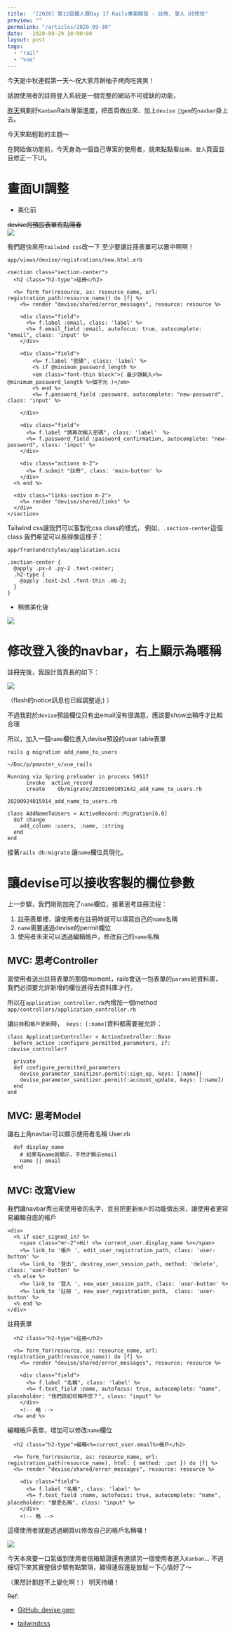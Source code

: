 ```yaml
---
title:  "[2020] 第12屆鐵人賽Day 17 Rails專案開發 - 註冊, 登入 UI修改"
preview: ""
permalink: "/articles/2020-09-30"
date:   2020-09-29 10:00:00
layout: post
tags: 
  - "rail"
  - "vue"    
---
```


今天是中秋連假第一天～祝大家月餅柚子烤肉吃爽爽！

話說使用者的註冊登入系統是一個完整的網站不可或缺的功能，

[昨天]()規劃好`Kanban`Rails專案進度，把首頁做出來、加上`devise gem`的`navbar`掛上去。

今天來點輕鬆的主題～

在開始做功能前，今天身為一個自己專案的使用者，就來點點看`註冊`、`登入`頁面並且修正一下UI。

# 畫面UI調整

* 美化前

~~devise的預設表單有點陽春~~  
![](https://i.imgur.com/Z4T9nSI.png)

我們趕快來用`tailwind css`改一下
至少要讓註冊表單可以置中啊啊！

`app/views/devise/registrations/new.html.erb`

```
<section class="section-center">
  <h2 class="h2-type">註冊</h2>
  
  <%= form_for(resource, as: resource_name, url: registration_path(resource_name)) do |f| %>
    <%= render "devise/shared/error_messages", resource: resource %>
  
    <div class="field">
      <%= f.label :email, class: 'label' %>
      <%= f.email_field :email, autofocus: true, autocomplete: "email", class: 'input' %>
    </div>
  
    <div class="field">
        <%= f.label "密碼", class: 'label' %>
        <% if @minimum_password_length %>
        <em class="font-thin block">( 最少請輸入<%= @minimum_password_length %>個字元 )</em>
        <% end %>
        <%= f.password_field :password, autocomplete: "new-password", class: 'input' %>

    </div>
  
    <div class="field">
      <%= f.label "請再次輸入密碼", class: 'label'  %>
      <%= f.password_field :password_confirmation, autocomplete: "new-password", class: 'input' %>
    </div>
  
    <div class="actions m-2">
      <%= f.submit "註冊", class: 'main-button' %>
    </div>
  <% end %>
  
  <div class="links-section m-2">
    <%= render "devise/shared/links" %>
  </div>
</section>
```

Tailwind css讓我們可以客製化css class的樣式，
例如，`.section-center`這個class 我們希望可以長得像這樣子：

`app/frontend/styles/application.scss`
  
```
.section-center {
  @apply .px-4 .py-2 .text-center;
  .h2-type {
    @apply .text-2xl .font-thin .mb-2;
  }
}
```

* 稍微美化後  

![](https://i.imgur.com/Ba4zEuk.png)


# 修改登入後的navbar，右上顯示為暱稱

註冊完後，我設計首頁長的如下：

![](https://i.imgur.com/Kljwf6a.png)

（flash的notice訊息也已經調整過;) ）


不過我對於`devise`預設欄位只有出email沒有很滿意，應該要show出稱呼才比較合理

所以，加入一個`name`欄位進入devise預設的user table表單

`rails g migration add_name_to_users`

```
~/Doc/p/pmaster_v/vue_rails

Running via Spring preloader in process 50517
      invoke  active_record
      create    db/migrate/20201001051642_add_name_to_users.rb
```

`20200924015914_add_name_to_users.rb`
```
class AddNameToUsers < ActiveRecord::Migration[6.0]
  def change
    add_column :users, :name, :string    
  end
end
```

接著`rails db:migrate` 讓`name`欄位具現化。

# 讓devise可以接收客製的欄位參數

上一步驟，我們剛剛加完了`name`欄位，接著思考註冊流程：

1. 註冊表單裡，讓使用者在註冊時就可以填寫自己的`name`名稱
2. `name`需要通過devise的permit欄位
3. 使用者未來可以透過編輯帳戶，修改自己的`name`名稱

## MVC: 思考Controller

當使用者送出註冊表單的那個moment，rails會送一包表單的`params`給資料庫，
我們必須要允許新增的欄位進得去資料庫才行。

所以在`application_controller.rb`內增加一個method
`app/controllers/application_controller.rb`

讓`註冊`和`帳戶更新`時，` keys: [:name]`資料都需要被允許：

```
class ApplicationController < ActionController::Base
  before_action :configure_permitted_parameters, if: :devise_controller?

  private
  def configure_permitted_parameters
    devise_parameter_sanitizer.permit(:sign_up, keys: [:name])
    devise_parameter_sanitizer.permit(:account_update, keys: [:name])
  end
end
```

## MVC: 思考Model

讓右上角navbar可以顯示使用者名稱
User.rb
```
  def display_name
    # 如果有name就顯示，不然才顯示email
    name || email
  end
```

## MVC: 改寫View

我們讓navbar秀出來使用者的名字，並且把更新`帳戶`的功能做出來，讓使用者更容易編輯自底的帳戶
```
<div>
  <% if user_signed_in? %>
    <span class="mr-2">Hi! <%= current_user.display_name %></span>
    <%= link_to '帳戶 ', edit_user_registration_path, class: 'user-button' %>            
    <%= link_to '登出', destroy_user_session_path, method: 'delete', class: 'user-button' %>
  <% else %>
    <%= link_to '登入 ', new_user_session_path, class: 'user-button' %>
    <%= link_to '註冊 ', new_user_registration_path,  class: 'user-button' %>
  <% end %>
</div>

```

註冊表單
```
  <h2 class="h2-type">註冊</h2>
  
  <%= form_for(resource, as: resource_name, url: registration_path(resource_name)) do |f| %>
    <%= render "devise/shared/error_messages", resource: resource %>
  
    <div class="field">
      <%= f.label "名稱", class: 'label' %>
      <%= f.text_field :name, autofocus: true, autocomplete: "name", placeholder: "我們該如何稱呼您？", class: "input" %>
    </div>
    <!-- 略 -->
  <%= end %>  
```

編輯帳戶表單，增加可以修改`name`欄位
```
  <h2 class="h2-type">編輯<%=current_user.email%>帳戶</h2>
  
  <%= form_for(resource, as: resource_name, url: registration_path(resource_name), html: { method: :put }) do |f| %>
  <%= render "devise/shared/error_messages", resource: resource %>

    <div class="field">
      <%= f.label "名稱", class: 'label' %>
      <%= f.text_field :name, autofocus: true, autocomplete: "name", placeholder: "變更名稱", class: "input" %>
    </div>
    <!-- 略 -->    
```

這樣使用者就能透過網頁`UI`修改自己的帳戶名稱囉！  

![](https://i.imgur.com/ie0QMtM.png)

今天本來要一口氣做到使用者信箱驗證還有邀請另一個使用者進入`Kanban`...
不過細切下來其實整個步驟有點繁瑣，難得連假還是放鬆一下心情好了～

（果然計劃趕不上變化啊！）
明天待續！

Ref: 

* [GitHub: devise gem](https://github.com/heartcombo/devise)  

* [tailwindcss](https://tailwindcss.com/)  




